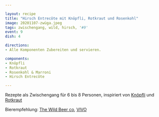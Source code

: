 ```yaml
---

layout: recipe
title: "Hirsch Entrecôte mit Knöpfli, Rotkraut und Rosenkohl"
image: 20201107-zwüga.jpeg
tags: zwischengang, wild, hirsch, '#9'
event: 9
dish: 4

directions:
- Alle Komponenten Zubereiten und servieren.

components:
- Knöpfli
- Rotkraut
- Rosenkohl & Marroni
- Hirsch Entrecôte

---
```


Rezepte als Zwischengang für 6 bis 8 Personen, inspiriert von [Knöpfli](https://www.bettybossi.ch/de/Rezept/ShowRezept/BB_ETXX041101_0006A-40-de?setDevice=auto) und [Rotkraut](https://fooby.ch/de/rezepte/18407/rotkraut-)

Bierempfehlung: [The Wild Beer co](https://www.wildbeerco.com/), [VIVO](https://www.wildbeerco.com/item/612/Beers/Vivo-Bottle.html)
